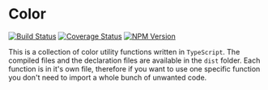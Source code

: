 # Color

[![Build Status](https://travis-ci.org/joppe/color.svg?branch=master)](https://travis-ci.org/joppe/color) [![Coverage Status](https://coveralls.io/repos/github/joppe/color/badge.svg?branch=master)](https://coveralls.io/github/joppe/color?branch=master) [![NPM Version](https://img.shields.io/npm/v/@apestaartje/color.svg?style=flat-square)](https://www.npmjs.com/package/@apestaartje/color)

This is a collection of color utility functions written in `TypeScript`. The compiled files and the declaration files 
are available in the `dist` folder. 
Each function is in it's own file, therefore if you want to use one specific function you don't need to import a whole
bunch of unwanted code.
